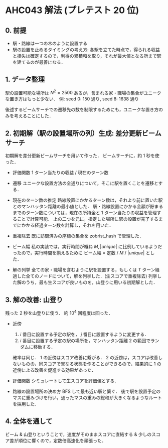 # AHC043 解法 (プレテスト 20 位)

## 0. 前提

- 駅・路線は一つの木のように設置する
- 駅の設置を止めるタイミングの考え方: 各駅を立てた時点で，得られる収益と損失は確定するので，利得の累積和を取り，それが最大値となる所まで駅を建てるのが最善になる．

## 1. データ整理

駅の設置可能な場所は $N^2=2500$ あるが，含まれる家・職場の集合がユニークな置き方はもっと少ない．
例: seed 0: 150 通り, seed 8: 1638 通り

後述するビームサーチでの遷移先の数を制限するためにも，ユニークな置き方のみを考えることにした．

## 2. 初期解（駅の設置場所の列）生成: 差分更新ビームサーチ

初期解を差分更新ビームサーチを用いて作った．
ビームサーチに，約 $1$ 秒を使った．

- 評価関数
  $1$ ターン当たりの収益 / 現在のターン数

- 遷移
  ユニークな設置方法の全通りについて，そこに駅を置くことを遷移とする．

- 現在のターン数の推定
  路線設置にかかるターン数は，それより前に置いた駅とのマンハッタン距離の最小値とした．
  駅・路線設置にかかる金額が貯まるまでのターン数については，現在の所持金と 1 ターン当たりの収益を管理することで計算可能．
  上の二つを元に，指定した場所に駅の設置が完了するまでにかかる経過ターン数を計算し，それを用いた．

- 重複除去
  既に訪問済みの座標の集合を zobrist_hash で管理した．

- ビーム幅
  私の実装では，実行時間が概ね $M,|unique|$ に比例しているようだったので，実行時間を揃えるために
  ビーム幅 = 定数 / $M$ / $|unique|$ とした．

- 解の列挙
  全ての家・職場を含むように駅を設置する，もしくは $T$ ターン経過した全てのノードについて，解を列挙した．(生スコアで重複除去)
  列挙した解のうち，最も生スコアが良いものを，山登りに用いる初期解とした．

## 3. 解の改善: 山登り

残った $2$ 秒を山登りに使う．
約 $10^4$ 回程度は回った．

- 近傍

  1. $i$ 番目に設置する予定の駅を， $j$ 番目に設置するように変更する．
  2. $i$ 番目に設置する予定の駅の場所を，マンハッタン距離 $2$ の範囲でランダムに移動する．

  確率は同じ．
  $1$ の近傍はスコア改善に繋がる．
  $2$ の近傍は，スコアは改善しないものの，同スコアで異なる状態を作ることができるので，結果的に 1 の近傍による改善を促進する効果があった．

- 評価関数
  シミュレートして生スコアを評価値とする．

- 路線の設置場所の決め方
  BFS して最も近い駅と繋ぐ．
  後で駅を設置予定のマスに重みづけを行い，通ったマスの重みの総和が大きくなるようなルートを採用した．

## 4. 全体を通して

ビーム & 山登りということで，速度がそのままスコアに直結する & 少しのスコア差が順位に響くので，定数倍高速化を頑張った．
